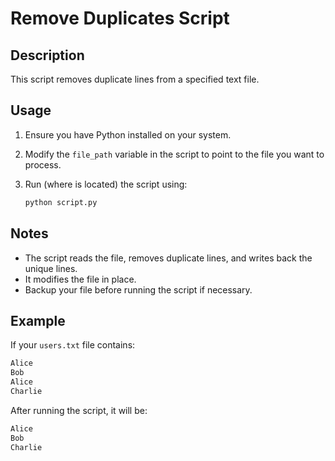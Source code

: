 # Remove Duplicates Script

## Description

This script removes duplicate lines from a specified text file.

## Usage

1. Ensure you have Python installed on your system.
2. Modify the `file_path` variable in the script to point to the file you want to process.
3. Run (where is located) the script using:

   ```sh
   python script.py

## Notes

- The script reads the file, removes duplicate lines, and writes back the unique lines.
- It modifies the file in place.
- Backup your file before running the script if necessary.

## Example

If your `users.txt` file contains:

```txt
Alice
Bob
Alice
Charlie
```

After running the script, it will be:

```txt
Alice
Bob
Charlie
